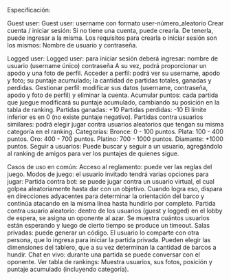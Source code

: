 
Especificación:

  Guest user:
Guest user: username con formato user-número_aleatorio
Crear cuenta / iniciar sesión: Si no tiene una cuenta, puede crearla. De tenerla, puede ingresar a la misma. Los requisitos para crearla o iniciar sesión son los mismos: Nombre de usuario y contraseña.

 Logged user:
Logged user: para iniciar sesión deberá ingresar:
nombre de usuario (username único)
contraseña
A su vez, podrá proporcionar un apodo y una foto de perfil.
Acceder a perfil: podrá ver su username, apodo y foto; su puntaje acumulado; la cantidad de partidas totales, ganadas y perdidas.
Gestionar perfil: modificar sus datos (username, contraseña, apodo y foto de perfil) y eliminar la cuenta.
Acumular puntos: cada partida que juegue modificará su puntaje acumulado, cambiando su posición en la tabla de ranking.
Partidas ganadas: +10
Partidas perdidas: -10
El límite inferior es en 0 (no existe puntaje negativo).
Partidas contra usuarios similares: podrá elegir jugar contra usuarios aleatorios que tengan su misma categoría en el ranking.
Categorías:
Bronce: 0 - 100 puntos.
Plata: 100 - 400 puntos.
Oro: 400 - 700 puntos.
Platino: 700 - 1000 puntos.
Diamante: +1000 puntos.
Seguir a usuarios: Puede buscar y seguir a un usuario, agregándolo al ranking de amigos para ver los puntajes de quienes sigue.

Casos de uso en común:
Acceso al reglamento: puede ver las reglas del juego.
Modos de juego: el usuario invitado tendrá varias opciones para jugar:
Partida contra bot: se puede jugar contra un usuario virtual, el cual golpea aleatoriamente hasta dar con un objetivo. Cuando logra eso, dispara en direcciones adyacentes para determinar la orientación del barco y continúa atacando en la misma línea hasta hundirlo por completo.
Partida contra usuario aleatorio: dentro de los usuarios (guest y logged) en el lobby de espera, se asigna un oponente al azar. Se muestra cuántos usuarios están esperando y luego de cierto tiempo se produce un timeout.
Salas privadas: puede generar un código. El usuario lo comparte con otra persona, que lo ingresa para iniciar la partida privada. Pueden elegir las dimensiones del tablero, que a su vez determinan la cantidad de barcos a hundir.
Chat en vivo: durante una partida se puede conversar con el oponente.
Ver tabla de rankings: Muestra usuarios, sus fotos, posición y puntaje acumulado (incluyendo categoría).

